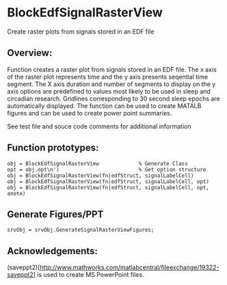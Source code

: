 BlockEdfSignalRasterView
========================

Create raster plots from signals stored in an EDF file

## Overview:
Function creates a raster plot from signals stored in an EDF file. The x axis of the raster plot represents time and the y axis presents seqential time segment. The X axis duration and number of segments to display on the y axis options are predefined to values most likely to be used in sleep and circadian research. Gridlines corresponding to 30 second sleep epochs are automatically displayed. The function can be used to create MATALB figures and can be used to create power point summaries. 


See test file and souce code comments for additional information

## Function prototypes:

    obj = BlockEdfSignalRasterView             % Generate Class
    opt = obj.opt\n')                          % Get option structure
    obj = BlockEdfSignalRasterView(fn|edfStruct, signalLabelCell)
    obj = BlockEdfSignalRasterView(fn|edfStruct, signalLabelCell, opt)
    obj = BlockEdfSignalRasterView(fn|edfStruct, signalLabelCell, opt, anote)
    
   
## Generate Figures/PPT
    srvObj = srvObj.GenerateSignalRasterViewFigures;
    
    
## Acknowledgements: 
(saveppt2)[http://www.mathworks.com/matlabcentral/fileexchange/19322-saveppt2] is used to create MS PowerPoint files.
